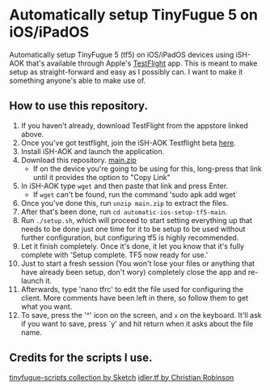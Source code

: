 # Automatically setup TinyFugue 5 on iOS/iPadOS

Automatically setup TinyFugue 5 (tf5) on iOS/iPadOS devices using iSH-AOK that's available through Apple's [TestFlight](https://apps.apple.com/us/app/testflight/id899247664/) app.
This is meant to make setup as straight-forward and easy as I possibly can. I want to make it something anyone's able to make use of.

## How to use this repository.

1. If you haven't already, download TestFlight from the appstore linked above.
2. Once you've got testflight, join the iSH-AOK Testflight beta [here](https://testflight.apple.com/join/X1flyiqE).
3. Install iSH-AOK and launch the application.
4. Download this repository. [main.zip](https://github.com/baddylan/automatic-ios-setup-tf5/archive/refs/heads/main.zip)
   * If on the device you're going to be using for this, long-press that link until it provides the option to "Copy Link"
5. In iSH-AOK type `wget` and then paste that link and press Enter.
   * If `wget` can't be found, run the command 'sudo apk add wget`
6. Once you've done this, run `unzip main.zip` to extract the files.
7. After that's been done, run `cd automatic-ios-setup-tf5-main`.
8. Run `./setup.sh`, which will proceed to start setting everything up that needs to be done just one time for it to be setup to be used without further configuration, but
   configuring tf5 is highly recommended.
9. Let it finish completely. Once it's done, it let you know that it's fully complete with 'Setup complete. TF5 now ready for use.'
10. Just to start a fresh session (You won't lose your files or anything that have already been setup, don't wory) completely close the app and re-launch it.
11. Afterwards, type 'nano tfrc' to edit the file used for configuring the client. More comments have been left in there, so follow them to get what you want.
12. To save, press the '^' icon on the screen, and `x` on the keyboard. It'll ask if you want to save, press `y' and hit return when it asks about the file name.

## Credits for the scripts I use.
[tinyfugue-scripts collection by Sketch](https://github.com/Sketch/tinyfugue-scripts)
[idler.tf by Christian Robinson](https://christianrobinson.name/programming/tinyfugue/idler.tf)
